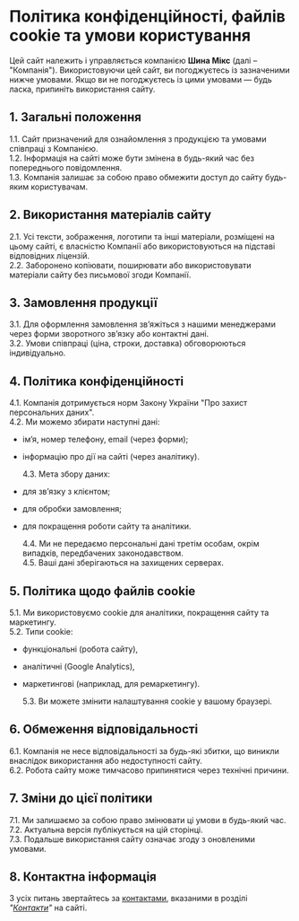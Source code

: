 # Політика конфіденційності, файлів cookie та умови користування

Цей сайт належить і управляється компанією **Шина Мікс** (далі – "Компанія"). Використовуючи цей сайт, ви погоджуєтесь із зазначеними нижче умовами. Якщо ви не погоджуєтесь із цими умовами — будь ласка, припиніть використання сайту.

## 1. Загальні положення

1.1. Сайт призначений для ознайомлення з продукцією та умовами співпраці з Компанією.  
1.2. Інформація на сайті може бути змінена в будь-який час без попереднього повідомлення.  
1.3. Компанія залишає за собою право обмежити доступ до сайту будь-яким користувачам.

## 2. Використання матеріалів сайту

2.1. Усі тексти, зображення, логотипи та інші матеріали, розміщені на цьому сайті, є власністю Компанії або використовуються на підставі відповідних ліцензій.  
2.2. Заборонено копіювати, поширювати або використовувати матеріали сайту без письмової згоди Компанії.

## 3. Замовлення продукції

3.1. Для оформлення замовлення зв’яжіться з нашими менеджерами через форми зворотного зв’язку або контактні дані.  
3.2. Умови співпраці (ціна, строки, доставка) обговорюються індивідуально.

## 4. Політика конфіденційності

4.1. Компанія дотримується норм Закону України "Про захист персональних даних".  
4.2. Ми можемо збирати наступні дані:

- ім’я, номер телефону, email (через форми);
- інформацію про дії на сайті (через аналітику).

  4.3. Мета збору даних:

- для зв’язку з клієнтом;
- для обробки замовлення;
- для покращення роботи сайту та аналітики.

  4.4. Ми не передаємо персональні дані третім особам, окрім випадків, передбачених законодавством.  
  4.5. Ваші дані зберігаються на захищених серверах.

## 5. Політика щодо файлів cookie

5.1. Ми використовуємо cookie для аналітики, покращення сайту та маркетингу.  
5.2. Типи cookie:

- функціональні (робота сайту),
- аналітичні (Google Analytics),
- маркетингові (наприклад, для ремаркетингу).

  5.3. Ви можете змінити налаштування cookie у вашому браузері.

## 6. Обмеження відповідальності

6.1. Компанія не несе відповідальності за будь-які збитки, що виникли внаслідок використання або недоступності сайту.  
6.2. Робота сайту може тимчасово припинятися через технічні причини.

## 7. Зміни до цієї політики

7.1. Ми залишаємо за собою право змінювати ці умови в будь-який час.  
7.2. Актуальна версія публікується на цій сторінці.  
7.3. Подальше використання сайту означає згоду з оновленими умовами.

## 8. Контактна інформація

З усіх питань звертайтесь за [контактами](/#contacts), вказаними в розділі _"[Контакти](/#contacts)"_ на сайті.
